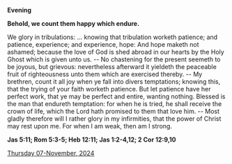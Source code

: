 **Evening**

**Behold, we count them happy which endure.**
 
We glory in tribulations: ... knowing that tribulation worketh patience; and patience, experience; and experience, hope: And hope maketh not ashamed; because the love of God is shed abroad in our hearts by the Holy Ghost which is given unto us. -- No chastening for the present seemeth to be joyous, but grievous: nevertheless afterward it yieldeth the peaceable fruit of righteousness unto them which are exercised thereby. -- My brethren, count it all joy when ye fall into divers temptations; knowing this, that the trying of your faith worketh patience. But let patience have her perfect work, that ye may be perfect and entire, wanting nothing. Blessed is the man that endureth temptation: for when he is tried, he shall receive the crown of life, which the Lord hath promised to them that love him. -- Most gladly therefore will I rather glory in my infirmities, that the power of Christ may rest upon me. For when I am weak, then am I strong.  

**Jas 5:11; Rom 5:3-5; Heb 12:11; Jas 1:2-4,12; 2 Cor 12:9,10**

[Thursday 07-November, 2024](https://t.me/daily_light)
